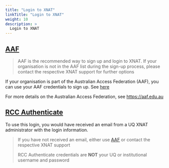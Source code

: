 ```yaml
---
title: "Login to XNAT"
linkTitle: "Login to XNAT"
weight: 10
description: >
  Login to XNAT
---
```


## [AAF](aaf-login)

> AAF is the recommended way to sign up and login to XNAT. If your organisation is not in the AAF list during the sign-up process, please contact the respective XNAT support for further options

If your organisation is part of the Australian Access Federation (AAF), you can use your AAF credentials to sign up. See [here](aaf-login)

For more details on the Australian Access Federation, see https://aaf.edu.au

## [RCC Authenticate](rcc-login)
To use this login, you would have received an email from a UQ XNAT administrator with the login information.

> If you have not received an email, either use [AAF](../aaf-login) or contact the respective XNAT support
> 
> RCC Authenticate credentials are **NOT** your UQ or institutional username and password

